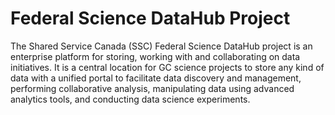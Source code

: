 
# Federal Science DataHub Project

The Shared Service Canada (SSC) Federal Science DataHub project is an enterprise platform for storing, working with and collaborating on data initiatives.  It is a central location for GC science projects to store any kind of data with a unified portal to facilitate data discovery and management, performing collaborative analysis, manipulating data using advanced analytics tools, and conducting data science experiments.